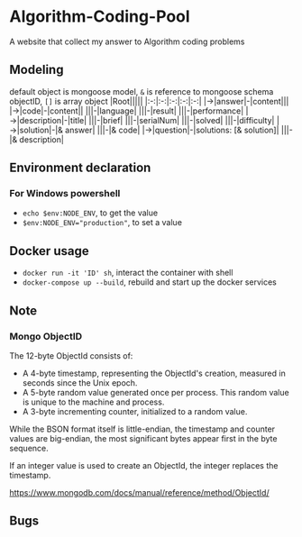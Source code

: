 # Algorithm-Coding-Pool
A website that collect my answer to Algorithm coding problems

## Modeling
default object is mongoose model, `&` is reference to mongoose schema objectID, `[]` is array object
|Root|||||
|:-:|:-:|:-:|:-:|:-:|
|→|answer|-|content|||
|→|code|-|content||
|||-|language|
|||-|result|
|||-|performance|
|→|description|-|title|
|||-|brief|
|||-|serialNum|
|||-|solved|
|||-|difficulty|
|→|solution|-|& answer|
|||-|& code|
|→|question|-|solutions: [& solution]|
|||-|& description|

## Environment declaration
### For Windows powershell
- `echo $env:NODE_ENV`, to get the value
- `$env:NODE_ENV="production"`, to set a value
## Docker usage
- `docker run -it 'ID' sh`, interact the container with shell
- `docker-compose up --build`, rebuild and start up the docker services

## Note
### Mongo ObjectID
The 12-byte ObjectId consists of:
- A 4-byte timestamp, representing the ObjectId's creation, measured in seconds since the Unix epoch.
- A 5-byte random value generated once per process. This random value is unique to the machine and process.
- A 3-byte incrementing counter, initialized to a random value.

While the BSON format itself is little-endian, the timestamp and counter values are big-endian, the most significant bytes appear first in the byte sequence.

If an integer value is used to create an ObjectId, the integer replaces the timestamp.

https://www.mongodb.com/docs/manual/reference/method/ObjectId/

## Bugs
